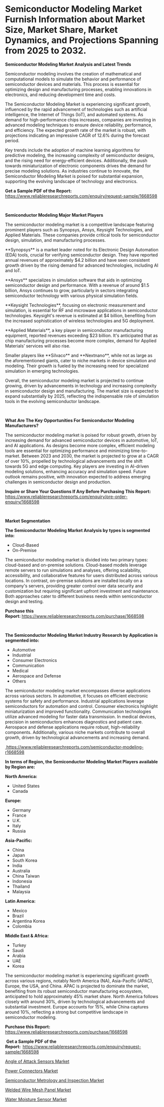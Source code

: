 <p><h1>Semiconductor Modeling Market Furnish Information about Market Size, Market Share, Market Dynamics, and Projections Spanning from 2025 to 2032.</h1></p><p><strong>Semiconductor Modeling Market Analysis and Latest Trends</strong></p>
<p><p>Semiconductor modeling involves the creation of mathematical and computational models to simulate the behavior and performance of semiconductor devices and materials. This process is essential for optimizing design and manufacturing processes, enabling innovations in electronics, and reducing development time and costs. </p><p>The Semiconductor Modeling Market is experiencing significant growth, influenced by the rapid advancement of technologies such as artificial intelligence, the Internet of Things (IoT), and automated systems. As demand for high-performance chips increases, companies are investing in advanced modeling techniques to ensure device reliability, performance, and efficiency. The expected growth rate of the market is robust, with projections indicating an impressive CAGR of 12.6% during the forecast period. </p><p>Key trends include the adoption of machine learning algorithms for predictive modeling, the increasing complexity of semiconductor designs, and the rising need for energy-efficient devices. Additionally, the push towards miniaturization of electronic components drives the demand for precise modeling solutions. As industries continue to innovate, the Semiconductor Modeling Market is poised for substantial expansion, supporting the evolving landscape of technology and electronics.</p></p>
<p><strong>Get a Sample PDF of the Report:&nbsp;</strong> <a href="https://www.reliableresearchreports.com/enquiry/request-sample/1668598?utm_campaign=16&utm_medium=2&utm_source=Github&utm_content=ia&utm_term=06042025&utm_id=semiconductor-modeling">https://www.reliableresearchreports.com/enquiry/request-sample/1668598</a></p>
<p>&nbsp;</p>
<p><strong>Semiconductor Modeling Major Market Players</strong></p>
<p><p>The semiconductor modeling market is a competitive landscape featuring prominent players such as Synopsys, Ansys, Keysight Technologies, and Applied Materials. These companies provide critical tools for semiconductor design, simulation, and manufacturing processes.</p><p>**Synopsys** is a market leader noted for its Electronic Design Automation (EDA) tools, crucial for verifying semiconductor design. They have reported annual revenues of approximately $4.2 billion and have seen consistent growth driven by the rising demand for advanced technologies, including AI and IoT.</p><p>**Ansys** specializes in simulation software that aids in optimizing semiconductor design and performance. With a revenue of around $1.5 billion, Ansys continues to grow, particularly in sectors integrating semiconductor technology with various physical simulation fields.</p><p>**Keysight Technologies**, focusing on electronic measurement and simulation, is essential for RF and microwave applications in semiconductor technologies. Keysight's revenue is estimated at $4 billion, benefiting from the increased sophistication of wireless technologies and 5G deployment.</p><p>**Applied Materials**, a key player in semiconductor manufacturing equipment, reported revenues exceeding $23 billion. It's anticipated that as chip manufacturing processes become more complex, demand for Applied Materials’ services will also rise.</p><p>Smaller players like **Silvaco** and **Nextnano**, while not as large as the aforementioned giants, cater to niche markets in device simulation and modeling. Their growth is fueled by the increasing need for specialized simulation in emerging technologies.</p><p>Overall, the semiconductor modeling market is projected to continue growing, driven by advancements in technology and increasing complexity in semiconductor design and manufacturing. The market size is expected to expand substantially by 2025, reflecting the indispensable role of simulation tools in the evolving semiconductor landscape.</p></p>
<p>&nbsp;</p>
<p><strong>What Are The Key Opportunities For Semiconductor Modeling Manufacturers?</strong></p>
<p><p>The semiconductor modeling market is poised for robust growth, driven by increasing demand for advanced semiconductor devices in automotive, IoT, and AI applications. As designs become more complex, efficient modeling tools are essential for optimizing performance and minimizing time-to-market. Between 2023 and 2030, the market is projected to grow at a CAGR of over 10%, propelled by technological advancements and the shift towards 5G and edge computing. Key players are investing in AI-driven modeling solutions, enhancing accuracy and simulation speed. Future outlook remains positive, with innovation expected to address emerging challenges in semiconductor design and production.</p></p>
<p><strong>Inquire or Share Your Questions If Any Before Purchasing This Report:</strong> <a href="https://www.reliableresearchreports.com/enquiry/pre-order-enquiry/1668598?utm_campaign=16&utm_medium=2&utm_source=Github&utm_content=ia&utm_term=06042025&utm_id=semiconductor-modeling">https://www.reliableresearchreports.com/enquiry/pre-order-enquiry/1668598</a></p>
<p>&nbsp;</p>
<p><strong>Market Segmentation</strong></p>
<p><strong>The Semiconductor Modeling Market Analysis by types is segmented into:</strong></p>
<p><ul><li>Cloud-Based</li><li>On-Premise</li></ul></p>
<p><p>The semiconductor modeling market is divided into two primary types: cloud-based and on-premise solutions. Cloud-based models leverage remote servers to run simulations and analyses, offering scalability, accessibility, and collaborative features for users distributed across various locations. In contrast, on-premise solutions are installed locally on a company's servers, providing greater control over data security and customization but requiring significant upfront investment and maintenance. Both approaches cater to different business needs within semiconductor design and testing.</p></p>
<p><strong>Purchase this Report:&nbsp;</strong><a href="https://www.reliableresearchreports.com/purchase/1668598?utm_campaign=16&utm_medium=2&utm_source=Github&utm_content=ia&utm_term=06042025&utm_id=semiconductor-modeling">https://www.reliableresearchreports.com/purchase/1668598</a></p>
<p>&nbsp;</p>
<p><strong>The Semiconductor Modeling Market Industry Research by Application is segmented into:</strong></p>
<p><ul><li>Automotive</li><li>Industrial</li><li>Consumer Electronics</li><li>Communication</li><li>Medical</li><li>Aerospace and Defense</li><li>Others</li></ul></p>
<p><p>The semiconductor modeling market encompasses diverse applications across various sectors. In automotive, it focuses on efficient electronic systems for safety and performance. Industrial applications leverage semiconductors for automation and control. Consumer electronics highlight miniaturization and improved functionality. Communication technologies utilize advanced modeling for faster data transmission. In medical devices, precision in semiconductors enhances diagnostics and patient care. Aerospace and defense applications require robust, high-reliability components. Additionally, various niche markets contribute to overall growth, driven by technological advancements and increasing demand.</p></p>
<p><a href="https://www.reliableresearchreports.com/semiconductor-modeling-r1668598?utm_campaign=16&utm_medium=2&utm_source=Github&utm_content=ia&utm_term=06042025&utm_id=semiconductor-modeling">&nbsp;https://www.reliableresearchreports.com/semiconductor-modeling-r1668598</a></p>
<p><strong>In terms of Region, the Semiconductor Modeling Market Players available by Region are:</strong></p>
<p>
    <p> <strong> North America: </strong>
        <ul>
            <li>United States</li>
            <li>Canada</li>
        </ul>
        </p> 
    <p> <strong> Europe: </strong>
        <ul>
            <li>Germany</li>
            <li>France</li>
            <li>U.K.</li>
            <li>Italy</li>
            <li>Russia</li>
        </ul>
        </p> 
    <p> <strong> Asia-Pacific: </strong>
        <ul>
            <li>China</li>
            <li>Japan</li>
            <li>South Korea</li>
            <li>India</li>
            <li>Australia</li>
            <li>China Taiwan</li>
            <li>Indonesia</li>
            <li>Thailand</li>
            <li>Malaysia</li>
        </ul>
        </p> 
    <p> <strong> Latin America: </strong>
        <ul>
            <li>Mexico</li>
            <li>Brazil</li>
            <li>Argentina Korea</li>
            <li>Colombia</li>
        </ul>
        </p> 
    <p> <strong> Middle East & Africa: </strong>
        <ul>
            <li>Turkey</li>
            <li>Saudi</li>
            <li>Arabia</li>
            <li>UAE</li>
            <li>Korea</li>
        </ul>
    </p>
    </p>
<p><p>The semiconductor modeling market is experiencing significant growth across various regions, notably North America (NA), Asia-Pacific (APAC), Europe, the USA, and China. APAC is projected to dominate the market, benefiting from its robust semiconductor manufacturing ecosystem, anticipated to hold approximately 45% market share. North America follows closely with around 30%, driven by technological advancements and substantial investment. Europe accounts for 15%, while China captures around 10%, reflecting a strong but competitive landscape in semiconductor modeling.</p></p>
<p><strong>Purchase this Report: </strong><a href="https://www.reliableresearchreports.com/purchase/1668598?utm_campaign=16&utm_medium=2&utm_source=Github&utm_content=ia&utm_term=06042025&utm_id=semiconductor-modeling">https://www.reliableresearchreports.com/purchase/1668598</a></p>
<p>&nbsp;<strong>Get a Sample PDF of the Report:&nbsp;&nbsp;</strong><a href="https://www.reliableresearchreports.com/enquiry/request-sample/1668598?utm_campaign=16&utm_medium=2&utm_source=Github&utm_content=ia&utm_term=06042025&utm_id=semiconductor-modeling">https://www.reliableresearchreports.com/enquiry/request-sample/1668598</a></p>
<p><strong></strong></p>
<p><p><a href="https://github.com/thanenegenqa/Market-Research-Report-List-1/blob/main/angle-of-attack-sensors-market.md?utm_campaign=16&utm_medium=2&utm_source=Github&utm_content=ia&utm_term=06042025&utm_id=semiconductor-modeling">Angle of Attack Sensors Market</a></p><p><a href="https://github.com/lelkohydesyj/Market-Research-Report-List-1/blob/main/power-connectors-market.md?utm_campaign=16&utm_medium=2&utm_source=Github&utm_content=ia&utm_term=06042025&utm_id=semiconductor-modeling">Power Connectors Market</a></p><p><a href="https://github.com/bhuraoutenc8/Market-Research-Report-List-1/blob/main/semiconductor-metrology-and-inspection-market.md?utm_campaign=16&utm_medium=2&utm_source=Github&utm_content=ia&utm_term=06042025&utm_id=semiconductor-modeling">Semiconductor Metrology and Inspection Market</a></p><p><a href="https://github.com/syskamazucqa/Market-Research-Report-List-1/blob/main/welded-wire-mesh-panel-market.md?utm_campaign=16&utm_medium=2&utm_source=Github&utm_content=ia&utm_term=06042025&utm_id=semiconductor-modeling">Welded Wire Mesh Panel Market</a></p><p><a href="https://github.com/cezilfinerv9/Market-Research-Report-List-1/blob/main/water-moisture-sensor-market.md?utm_campaign=16&utm_medium=2&utm_source=Github&utm_content=ia&utm_term=06042025&utm_id=semiconductor-modeling">Water Moisture Sensor Market</a></p></p>